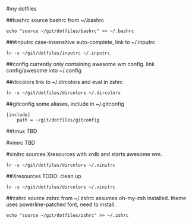 #my dotfiles

##bashrc
source bashrc from ~/.bashrc

	echo "source ~/git/dotfiles/bashrc" >> ~/.bashrc

###inputrc
case-insensitive auto-complete, link to ~/.inputrc

	ln -s ~/git/dotfiles/inputrc ~/.inputrc

##config
currently only containing awesome wm config.
link config/awesome into ~/.config

##dircolors
link to ~/.dircolors and eval in zshrc

	ln -s ~/git/dotfiles/dircolors ~/.dircolors

##gitconfig
some aliases, include in ~/.gitconfig

	[include]
		path = ~/git/dotfiles/gitconfig

##tmux
TBD

#vimrc
TBD

#xinitrc
sources Xresources with xrdb and starts awesome wm.

	ln -s ~/git/dotfiles/dircolors ~/.xinitrc

##Xresources
TODO: clean up

	ln -s ~/git/dotfiles/dircolors ~/.xinitrc

##zshrc
source zshrc from ~/.zshrc
assumes oh-my-zsh installed.
theme uses powerline-patched font, need to install.

	echo "source ~/git/dotfiles/zshrc" >> ~/.zshrc
